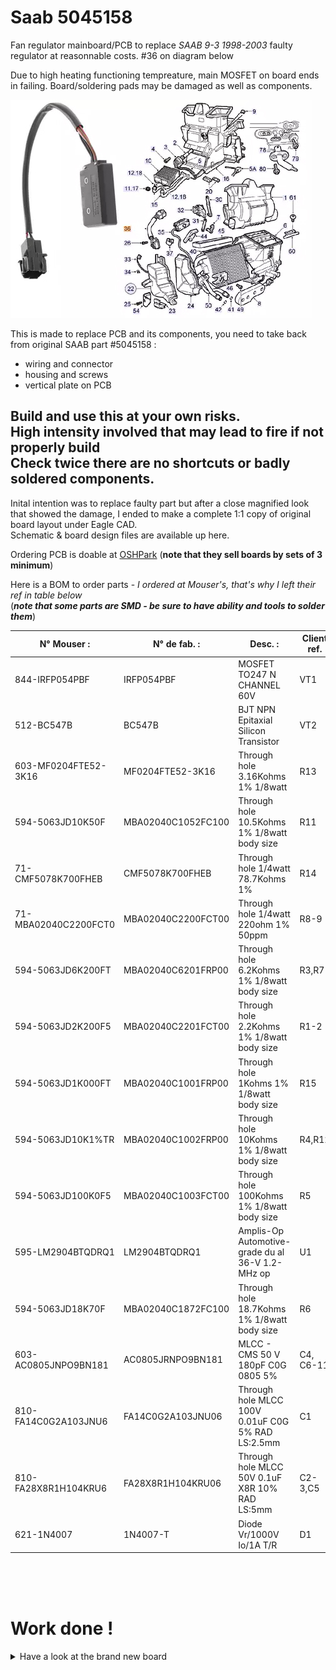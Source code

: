 # Saab 5045158
Fan regulator mainboard/PCB to replace *SAAB 9-3 1998-2003* faulty regulator at reasonnable costs. #36 on diagram below

Due to high heating functioning tempreature, main MOSFET on board ends in failing. Board/soldering pads may be damaged as well as components.

![SAAB ACC diagram](5045158_2.jpg)

This is made to replace PCB and its components, you need to take back from original SAAB part #5045158 :
  - wiring and connector
  - housing and screws
  - vertical plate on PCB<br>
  
## Build and use this at your own risks.<br>High intensity involved that may lead to fire if not properly build<br>**Check twice** there are no shortcuts or badly soldered components.<br>

Inital intention was to replace faulty part but after a close magnified look that showed the damage, I ended to make a complete 1:1 copy of original board layout under Eagle CAD.<br>
Schematic & board design files are available up here.

Ordering PCB is doable at [OSHPark](https://oshpark.com/projects/qXP4BEkH/view_design) (**note that they sell boards by sets of 3 minimum**)<br>

Here is a BOM to order parts - *I ordered at Mouser's, that's why I left their ref in table below*  
(***note that some parts are SMD - be sure to have ability and tools to solder them***)

| N° Mouser :          | N° de fab. :       | Desc. :                                                   | Client ref. | Qty |
|----------------------|--------------------|-----------------------------------------------------------|-------------|-----|
| 844-IRFP054PBF       | IRFP054PBF         | MOSFET TO247 N CHANNEL 60V                                | VT1         | 1   |
| 512-BC547B           | BC547B             | BJT NPN Epitaxial Silicon Transistor                      | VT2         | 1   |
| 603-MF0204FTE52-3K16 | MF0204FTE52-3K16   | Through hole 3.16Kohms 1% 1/8watt                         | R13         | 1   |
| 594-5063JD10K50F     | MBA02040C1052FC100 | Through hole 10.5Kohms 1% 1/8watt body size               | R11         | 1   |
| 71-CMF5078K700FHEB   | CMF5078K700FHEB    | Through hole 1/4watt 78.7Kohms 1%                         | R14         | 1   |
| 71-MBA02040C2200FCT0 | MBA02040C2200FCT00 | Through hole 1/4watt 220ohm 1% 50ppm                      | R8-9        | 2   |
| 594-5063JD6K200FT    | MBA02040C6201FRP00 | Through hole 6.2Kohms 1% 1/8watt body size                | R3,R7       | 2   |
| 594-5063JD2K200F5    | MBA02040C2201FCT00 | Through hole 2.2Kohms 1% 1/8watt body size                | R1-2        | 2   |
| 594-5063JD1K000FT    | MBA02040C1001FRP00 | Through hole 1Kohms 1% 1/8watt body size                  | R15         | 1   |
| 594-5063JD10K1%TR    | MBA02040C1002FRP00 | Through hole 10Kohms 1% 1/8watt body size                 | R4,R12      | 2   |
| 594-5063JD100K0F5    | MBA02040C1003FCT00 | Through hole 100Kohms 1% 1/8watt body size                | R5          | 1   |
| 595-LM2904BTQDRQ1    | LM2904BTQDRQ1      | Amplis-Op Automotive-grade du al 36-V 1.2-MHz op          | U1          | 1   |
| 594-5063JD18K70F     | MBA02040C1872FC100 | Through hole 18.7Kohms 1% 1/8watt body size               | R6          | 1   |
| 603-AC0805JNPO9BN181 | AC0805JRNPO9BN181  | MLCC - CMS 50 V 180pF C0G 0805 5%                         | C4, C6-11   | 7   |
| 810-FA14C0G2A103JNU6 | FA14C0G2A103JNU06  | Through hole MLCC 100V 0.01uF C0G 5% RAD LS:2.5mm         | C1          | 1   |
| 810-FA28X8R1H104KRU6 | FA28X8R1H104KRU06  | Through hole MLCC 50V 0.1uF X8R 10% RAD LS:5mm            | C2-3,C5     | 3   |
| 621-1N4007           | 1N4007-T           | Diode Vr/1000V Io/1A T/R                                  | D1          | 1   |
<br>
<br>
<br>

# Work done !
<details>
  
  <summary>Have a look at the brand new board</summary>
  
Here's the new board soldered and ready to mount in car and enjoy a working fan  

![SAAB rebuild front](5045158_rebuild_front.jpg)

![SAAB rebuild back](5045158_rebuild_back.jpg)
</details>
